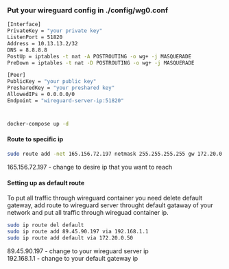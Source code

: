 ### Put your wireguard config in ./config/wg0.conf

```sh
[Interface]
PrivateKey = "your private key"
ListenPort = 51820
Address = 10.13.13.2/32
DNS = 8.8.8.8
PostUp = iptables -t nat -A POSTROUTING -o wg+ -j MASQUERADE
PreDown = iptables -t nat -D POSTROUTING -o wg+ -j MASQUERADE

[Peer]
PublicKey = "your public key"
PresharedKey = "your preshared key"
AllowedIPs = 0.0.0.0/0
Endpoint = "wireguard-server-ip:51820"
```

#
```sh
docker-compose up -d
```
#### Route to specific ip
```sh
sudo route add -net 165.156.72.197 netmask 255.255.255.255 gw 172.20.0.50
```
165.156.72.197 - change to desire ip that you want to reach

#### Setting up as default route
To put all traffic through wireguard container you need delete default gateway,
add route to wireguard server throught default gataway of your network and put all traffic through wireguad container ip.

```sh
sudo ip route del default
sudo ip route add 89.45.90.197 via 192.168.1.1
sudo ip route add default via 172.20.0.50
```

89.45.90.197 - change to your wireguard server ip<br/>
192.168.1.1  - change to your default gateway ip

